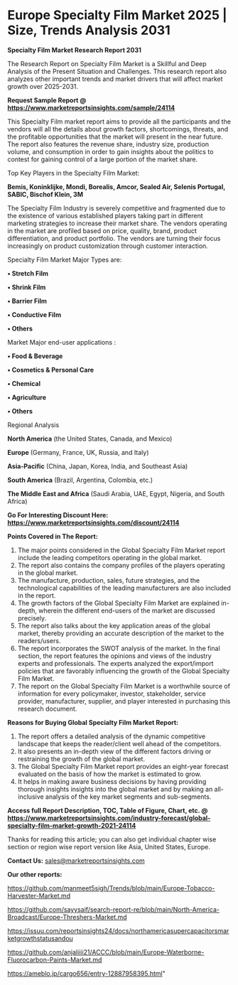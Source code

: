 # Europe Specialty Film Market 2025 | Size, Trends Analysis 2031

<strong>Specialty Film Market Research Report 2031</strong>

The Research Report on Specialty Film Market is a Skillful and Deep Analysis of the Present Situation and Challenges. This research report also analyzes other important trends and market drivers that will affect market growth over 2025-2031.

<strong>Request Sample Report @ <a href=https://www.marketreportsinsights.com/sample/24114>https://www.marketreportsinsights.com/sample/24114</a></strong>

This Specialty Film market report aims to provide all the participants and the vendors will all the details about growth factors, shortcomings, threats, and the profitable opportunities that the market will present in the near future. The report also features the revenue share, industry size, production volume, and consumption in order to gain insights about the politics to contest for gaining control of a large portion of the market share.

Top Key Players in the Specialty Film Market:

<strong>Bemis, Koninklijke, Mondi, Borealis, Amcor, Sealed Air, Selenis Portugal, SABIC, Bischof Klein, 3M</strong>

The Specialty Film Industry is severely competitive and fragmented due to the existence of various established players taking part in different marketing strategies to increase their market share. The vendors operating in the market are profiled based on price, quality, brand, product differentiation, and product portfolio. The vendors are turning their focus increasingly on product customization through customer interaction.

Specialty Film Market Major Types are:

<strong>• Stretch Film

• Shrink Film

• Barrier Film

• Conductive Film

• Others</strong>

Market Major end-user applications :

<strong>• Food & Beverage

• Cosmetics & Personal Care

• Chemical

• Agriculture

• Others</strong>

Regional Analysis

</u><strong><b>North America</b></strong> (the United States, Canada, and Mexico)

<strong><b>Europe </b></strong>(Germany, France, UK, Russia, and Italy)

<strong><b>Asia-Pacific</b></strong> (China, Japan, Korea, India, and Southeast Asia)

<strong><b>South America</b></strong> (Brazil, Argentina, Colombia, etc.)

<strong><b>The Middle East and Africa</b></strong> (Saudi Arabia, UAE, Egypt, Nigeria, and South Africa)

<strong>Go For Interesting Discount Here: <a href=https://www.marketreportsinsights.com/discount/24114>https://www.marketreportsinsights.com/discount/24114</a></strong>

<strong>Points Covered in The Report:</strong>
<ol>
  <li>The major points considered in the Global Specialty Film Market report include the leading competitors operating in the global market.</li>
  <li>The report also contains the company profiles of the players operating in the global market.</li>
  <li>The manufacture, production, sales, future strategies, and the technological capabilities of the leading manufacturers are also included in the report.</li>
  <li>The growth factors of the Global Specialty Film Market are explained in-depth, wherein the different end-users of the market are discussed precisely.</li>
  <li>The report also talks about the key application areas of the global market, thereby providing an accurate description of the market to the readers/users.</li>
  <li>The report incorporates the SWOT analysis of the market. In the final section, the report features the opinions and views of the industry experts and professionals. The experts analyzed the export/import policies that are favorably influencing the growth of the Global Specialty Film Market.</li>
  <li>The report on the Global Specialty Film Market is a worthwhile source of information for every policymaker, investor, stakeholder, service provider, manufacturer, supplier, and player interested in purchasing this research document.</li>
</ol>
<strong>Reasons for Buying Global Specialty Film Market Report:</strong>

<ol>
  <li>The report offers a detailed analysis of the dynamic competitive landscape that keeps the reader/client well ahead of the competitors.</li>
  <li>It also presents an in-depth view of the different factors driving or restraining the growth of the global market.</li>
  <li>The Global Specialty Film Market report provides an eight-year forecast evaluated on the basis of how the market is estimated to grow.</li>
  <li>It helps in making aware business decisions by having providing thorough insights insights into the global market and by making an all-inclusive analysis of the key market segments and sub-segments.</li>
</ol>
<strong>Access full Report Description, TOC, Table of Figure, Chart, etc. @ <a href=https://www.marketreportsinsights.com/industry-forecast/global-specialty-film-market-growth-2021-24114>https://www.marketreportsinsights.com/industry-forecast/global-specialty-film-market-growth-2021-24114</a></strong>


Thanks for reading this article; you can also get individual chapter wise section or region wise report version like Asia, United States, Europe.

<strong>Contact Us:</strong>
sales@marketreportsinsights.com

<strong>Our other reports:</strong>

<a href=https://github.com/manmeet5sigh/Trends/blob/main/Europe-Tobacco-Harvester-Market.md>https://github.com/manmeet5sigh/Trends/blob/main/Europe-Tobacco-Harvester-Market.md</a>

<a href=https://github.com/sayysaif/search-report-re/blob/main/North-America-Broadcast/Europe-Threshers-Market.md>https://github.com/sayysaif/search-report-re/blob/main/North-America-Broadcast/Europe-Threshers-Market.md</a>

<a href=https://issuu.com/reportsinsights24/docs/northamericasupercapacitorsmarketgrowthstatusandou>https://issuu.com/reportsinsights24/docs/northamericasupercapacitorsmarketgrowthstatusandou</a>

<a href=https://github.com/anjaliiii21/ACCC/blob/main/Europe-Waterborne-Fluorocarbon-Paints-Market.md>https://github.com/anjaliiii21/ACCC/blob/main/Europe-Waterborne-Fluorocarbon-Paints-Market.md</a>

<a href=https://ameblo.jp/cargo656/entry-12887958395.html>https://ameblo.jp/cargo656/entry-12887958395.html</a>"
